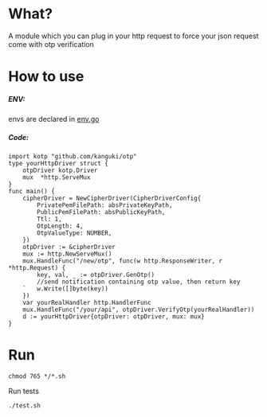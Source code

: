 # What?

A module which you can plug in your http request to force your json request come with otp verification

# How to use

##### ENV:

envs are declared in [env.go](env.go)

##### Code:

```
import kotp "github.com/kanguki/otp"
type yourHttpDriver struct {
	otpDriver kotp.Driver
	mux  *http.ServeMux
}
func main() {
	cipherDriver = NewCipherDriver(CipherDriverConfig{
		PrivatePemFilePath: absPrivateKeyPath,
		PublicPemFilePath: absPublicKeyPath,
		Ttl: 1,
		OtpLength: 4,
		OtpValueType: NUMBER,
	})
	otpDriver := &cipherDriver 
	mux := http.NewServeMux()
	mux.HandleFunc("/new/otp", func(w http.ResponseWriter, r *http.Request) {
		key, val, _ := otpDriver.GenOtp()
		//send notification containing otp value, then return key
	`	w.Write([]byte(key))
	})
	var yourRealHandler http.HandlerFunc
	mux.HandleFunc("/your/api", otpDriver.VerifyOtp(yourRealHandler))
	d := yourHttpDriver{otpDriver: otpDriver, mux: mux}
}
```

# Run

```
chmod 765 */*.sh
```

Run tests

```
./test.sh
```

